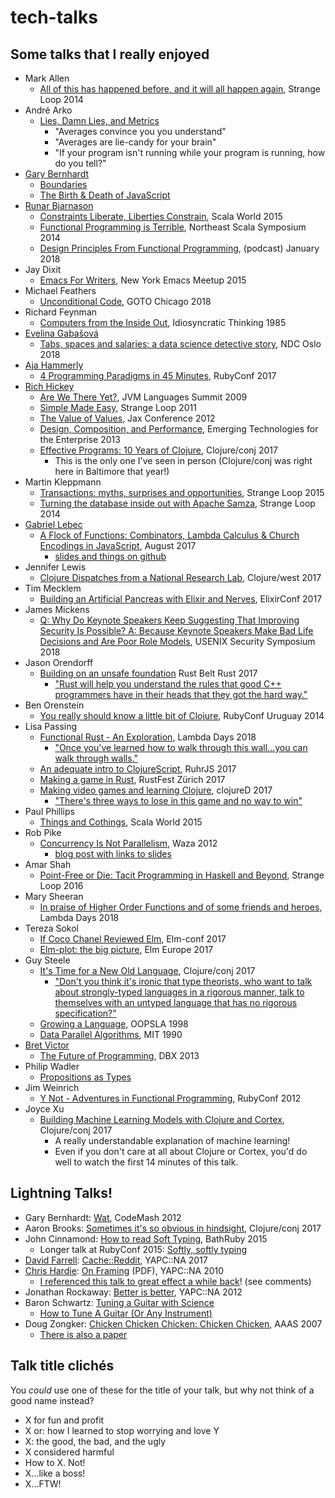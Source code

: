 # tech-talks

## Some talks that I really enjoyed
* Mark Allen
    * [All of this has happened before, and it will all happen again](https://www.youtube.com/watch?v=jmRE5pXFi04), Strange Loop 2014
* André Arko
    * [Lies, Damn Lies, and Metrics](https://www.youtube.com/watch?v=pYbgcDfM2Ts)
        * "Averages convince you you understand"
        * "Averages are lie-candy for your brain"
	    * "If your program isn't running while your program is running, how do you tell?"
* [Gary Bernhardt](https://www.destroyallsoftware.com/talks)
    * [Boundaries](https://www.destroyallsoftware.com/talks/boundaries)
    * [The Birth & Death of JavaScript](https://www.destroyallsoftware.com/talks/the-birth-and-death-of-javascript)
* [Runar Bjarnason](https://www.manning.com/books/functional-programming-in-scala)
    * [Constraints Liberate, Liberties Constrain](https://www.youtube.com/watch?v=GqmsQeSzMdw), Scala World 2015
	* [Functional Programming is Terrible](https://www.youtube.com/watch?v=hzf3hTUKk8U), Northeast Scala Symposium 2014
	* [Design Principles From Functional Programming](https://corecursive.com/004-design-principles-from-functional-programming-with-runar-bjarnason), (podcast) January 2018
* Jay Dixit
    * [Emacs For Writers](https://www.youtube.com/watch?v=FtieBc3KptU), New York Emacs Meetup 2015
* Michael Feathers
    * [Unconditional Code](https://www.youtube.com/watch?v=AnZ0uTOerUI), GOTO Chicago 2018
* Richard Feynman
   * [Computers from the Inside Out](https://www.youtube.com/watch?v=EKWGGDXe5MA), Idiosyncratic Thinking 1985
* [Evelina Gabašová](https://twitter.com/evelgab)
   * [Tabs, spaces and salaries: a data science detective story](https://www.youtube.com/watch?v=qrjHYXFy62E), NDC Oslo 2018
* [Aja Hammerly](http://www.thagomizer.com/)
    * [4 Programming Paradigms in 45 Minutes](https://www.youtube.com/watch?v=3TBq__oKUzk), RubyConf 2017
* [Rich Hickey](https://github.com/tallesl/Rich-Hickey-fanclub)
    * [Are We There Yet?](https://www.infoq.com/presentations/Are-We-There-Yet-Rich-Hickey), JVM Languages Summit 2009
    * [Simple Made Easy](https://www.infoq.com/presentations/Simple-Made-Easy), Strange Loop 2011
	* [The Value of Values](https://www.youtube.com/watch?v=-6BsiVyC1kM), Jax Conference 2012
	* [Design, Composition, and Performance](http://infoq.com/presentations/Design-Composition-Performance), Emerging Technologies for the Enterprise 2013
    * [Effective Programs: 10 Years of Clojure](https://www.youtube.com/watch?v=2V1FtfBDsLU), Clojure/conj 2017
	    * This is the only one I've seen in person (Clojure/conj was right here in Baltimore that year!)
* Martin Kleppmann
	* [Transactions: myths, surprises and opportunities](https://www.youtube.com/watch?v=5ZjhNTM8XU8), Strange Loop 2015
    * [Turning the database inside out with Apache Samza](https://www.youtube.com/watch?v=fU9hR3kiOK0), Strange Loop 2014
* [Gabriel Lebec](https://twitter.com/g_lebec)
    * [A Flock of Functions: Combinators, Lambda Calculus & Church Encodings in JavaScript](https://www.youtube.com/watch?v=3VQ382QG-y4), August 2017
	    * [slides and things on github](https://github.com/glebec/lambda-talk)
* Jennifer Lewis
    * [Clojure Dispatches from a National Research Lab](https://www.youtube.com/watch?v=pjFmF6pezsw), Clojure/west 2017
* Tim Mecklem
    * [Building an Artificial Pancreas with Elixir and Nerves](https://www.youtube.com/watch?v=ARQD4BN_5ns), ElixirConf 2017
* James Mickens
    * [Q: Why Do Keynote Speakers Keep Suggesting That Improving Security Is Possible? A: Because Keynote Speakers Make Bad Life Decisions and Are Poor Role Models](https://www.usenix.org/conference/usenixsecurity18/presentation/mickens), USENIX Security Symposium 2018
* Jason Orendorff
    * [Building on an unsafe foundation](https://www.youtube.com/watch?v=rTo2u13lVcQ) Rust Belt Rust 2017
        * ["Rust will help you understand the rules that good C++ programmers have in their heads that they got the hard way."](https://www.youtube.com/watch?v=rTo2u13lVcQ&t=33m25s)
* Ben Orenstein
    * [You really should know a little bit of Clojure](https://www.youtube.com/watch?v=c9TSQJPKs6A), RubyConf Uruguay 2014
* Lisa Passing
    * [Functional Rust - An Exploration](https://www.youtube.com/watch?v=Ve8HUfU3ELQ), Lambda Days 2018
        * ["Once you've learned how to walk through this wall...you can walk through walls."](https://www.youtube.com/watch?v=Ve8HUfU3ELQ&t=5m55s)
	* [An adequate intro to ClojureScript](https://www.youtube.com/watch?v=bl7BaLcjg0A), RuhrJS 2017
	* [Making a game in Rust](https://www.youtube.com/watch?v=Ktwl97Ph-SI), RustFest Zürich 2017
	* [Making video games and learning Clojure](https://www.youtube.com/watch?v=TcyTErqmB_4), clojureD 2017
	    * ["There's three ways to lose in this game and no way to win"](https://www.youtube.com/watch?v=TcyTErqmB_4&t=19m48s)
* Paul Phillips
    * [Things and Cothings](https://www.youtube.com/watch?v=gqSBM_kLJaI), Scala World 2015
* Rob Pike
    * [Concurrency Is Not Parallelism](https://vimeo.com/49718712), Waza 2012
	    * [blog post with links to slides](https://blog.golang.org/concurrency-is-not-parallelism)
* Amar Shah
    * [Point-Free or Die: Tacit Programming in Haskell and Beyond](https://www.youtube.com/watch?v=seVSlKazsNk), Strange Loop 2016
* Mary Sheeran
    * [In praise of Higher Order Functions and of some friends and heroes](https://oylenshpeegul.wordpress.com/2018/04/01/in-praise-of-higher-order-functions/), Lambda Days 2018
* Tereza Sokol
    * [If Coco Chanel Reviewed Elm](https://www.youtube.com/watch?v=Wiw3YcwGwrU), Elm-conf 2017
	* [Elm-plot: the big picture](https://www.youtube.com/watch?v=qTdXFRloYWU), Elm Europe 2017
* Guy Steele
	* [It's Time for a New Old Language](https://www.youtube.com/watch?v=dCuZkaaou0Q), Clojure/conj 2017
	    * ["Don't you think it's ironic that type theorists, who want to talk about strongly-typed languages in a rigorous manner, talk to themselves with an untyped language that has no rigorous specification?"](https://www.youtube.com/watch?v=dCuZkaaou0Q&t=9m)
    * [Growing a Language](https://www.youtube.com/watch?v=_ahvzDzKdB0), OOPSLA 1998
	* [Data Parallel Algorithms](https://www.youtube.com/watch?v=33ZrIt-iGM4), MIT 1990
* [Bret Victor](http://worrydream.com/)
    * [The Future of Programming](https://www.youtube.com/watch?v=8pTEmbeENF4), DBX 2013
* Philip Wadler
    * [Propositions as Types](https://www.youtube.com/watch?v=IOiZatlZtGU)
* Jim Weinrich
    * [Y Not - Adventures in Functional Programming](https://www.youtube.com/watch?v=FITJMJjASUs), RubyConf 2012
* Joyce Xu
    * [Building Machine Learning Models with Clojure and Cortex](https://www.youtube.com/watch?v=0m6wz2vClQI), Clojure/conj 2017
        * A really understandable explanation of machine learning!
        * Even if you don't care at all about Clojure or Cortex, you'd do well to watch the first 14 minutes of this talk.

## Lightning Talks!
* Gary Bernhardt: [Wat](https://www.destroyallsoftware.com/talks/wat), CodeMash 2012 
* Aaron Brooks: [Sometimes it's so obvious in hindsight](https://www.youtube.com/watch?v=lq_WEM461M0), Clojure/conj 2017
* John Cinnamond: [How to read Soft Typing](https://www.youtube.com/watch?v=Jp0VKD_7pmw#t=15m), BathRuby 2015
    * Longer talk at RubyConf 2015: [Softly, softly typing](https://www.youtube.com/watch?v=XGLYHQ1BLfM)
* [David Farrell](https://twitter.com/PerlTricks): [Cache::Reddit](https://www.youtube.com/watch?v=ZT4BJEIu-SY), YAPC::NA 2017
* [Chris Hardie](https://twitter.com/chrishardie): [On Framing](https://chrishardie.com/files/framing-lightning.pdf) (PDF), YAPC::NA 2010
    * [I referenced this talk to great effect a while back](https://www.activestate.com/blog/2016/06/perl-hacker-webinar#comment-2736794698)! (see comments)
* Jonathan Rockaway: [Better is better‎](https://www.youtube.com/watch?v=t1lHMY8DAJY&t=40s), YAPC::NA 2012
* Baron Schwartz: [Tuning a Guitar with Science](https://www.youtube.com/watch?v=U6BwggT3wGY)
    * [How to Tune A Guitar (Or Any Instrument)](https://www.xaprb.com/blog/2014/01/18/how-to-tune-guitar/)
* Doug Zongker: [Chicken Chicken Chicken: Chicken Chicken](https://www.youtube.com/watch?v=yL_-1d9OSdk), AAAS 2007
    * [There is also a paper](https://isotropic.org/papers/chicken.pdf)

## Talk title clichés
You *could* use one of these for the title of your talk, but why not
think of a good name instead?
* X for fun and profit
* X or: how I learned to stop worrying and love Y
* X: the good, the bad, and the ugly
* X considered harmful
* How to X. Not!
* X...like a boss!
* X...FTW!
